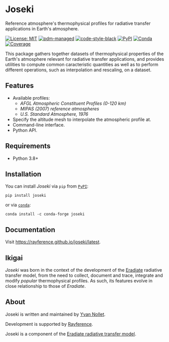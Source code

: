 # Joseki

Reference atmosphere's thermophysical profiles for radiative transfer
applications in Earth's atmosphere.

[![License: MIT](https://img.shields.io/badge/License-MIT-yellow.svg)](https://opensource.org/licenses/MIT)
[![pdm-managed](https://img.shields.io/badge/pdm-managed-blueviolet)](https://pdm.fming.dev)
[![code-style-black](https://img.shields.io/badge/code%20style-black-000000.svg)](https://github.com/psf/black)
[![PyPI](https://img.shields.io/pypi/v/joseki)](https://pypi.python.org/pypi/joseki/)
[![Conda](https://img.shields.io/conda/vn/conda-forge/joseki)](https://anaconda.org/conda-forge/joseki)
[![Coverage](https://codecov.io/gh/nollety/joseki/branch/main/graph/badge.svg)](https://codecov.io/gh/nollety/joseki)


This package gathers together datasets of thermophysical properties of the
Earth's atmosphere relevant for radiative transfer applications, and provides
utilities to compute common caracteristic quantities as well as to perform
different operations, such as interpolation and rescaling, on a dataset.

## Features

* Available profiles:
  * *AFGL Atmospheric Constituent Profiles (0-120 km)*
  * *MIPAS (2007) reference atmospheres*
  * *U.S. Standard Atmosphere, 1976*
* Specify the altitude mesh to interpolate the atmospheric profile at.
* Command-line interface.
* Python API.


## Requirements

* Python 3.8+


## Installation

You can install *Joseki* via `pip` from [`PyPI`](https://pypi.org/):

```shell
pip install joseki
```

or via [`conda`](https://docs.conda.io):

```shell
conda install -c conda-forge joseki
```

## Documentation

Visit https://rayference.github.io/joseki/latest.

## Ikigai

*Joseki* was born in the context of the development of the 
[Eradiate](https://github.com/eradiate/eradiate) radiative transfer model, from
the need to collect, document and trace, integrate and modify *popular* 
thermophysical profiles.
As such, its features evolve in close relationship to those of *Eradiate*.

## About

Joseki is written and maintained by [Yvan Nollet](https://github.com/nollety).

Development is supported by [Rayference](https://www.rayference.eu).

Joseki is a component of the [Eradiate radiative transfer model](https://www.eradiate.eu/site/).
